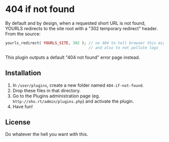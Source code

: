 # 404 if not found

By default and by design, when a requested short URL is not found, YOURLS redirects to the site root with a "302 temporary redirect" header. From the source:
```php
yourls_redirect( YOURLS_SITE, 302 ); // no 404 to tell browser this might change,
                                     // and also to not pollute logs
```

This plugin outputs a default "404 not found" error page instead.

## Installation

1. In `/user/plugins`, create a new folder named `404-if-not-found`.
2. Drop these files in that directory.
3. Go to the Plugins administration page (eg. `http://sho.rt/admin/plugins.php`) and activate the plugin.
4. Have fun!

## License

Do whatever the hell you want with this.
